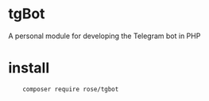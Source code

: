 # tgBot
A personal module for developing the Telegram bot in PHP

#    install
        composer require rose/tgbot